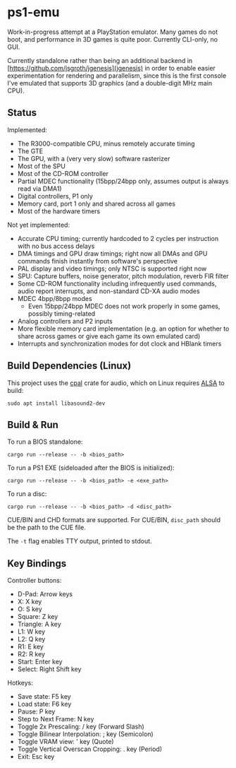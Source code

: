 # ps1-emu

Work-in-progress attempt at a PlayStation emulator. Many games do not boot, and performance in 3D games is quite poor. Currently CLI-only, no GUI.

Currently standalone rather than being an additional backend in [https://github.com/jsgroth/jgenesis](jgenesis) in order to enable easier experimentation for rendering and parallelism, since this is the first console I've emulated that supports 3D graphics (and a double-digit MHz main CPU).

## Status

Implemented:
* The R3000-compatible CPU, minus remotely accurate timing
* The GTE
* The GPU, with a (very very slow) software rasterizer
* Most of the SPU
* Most of the CD-ROM controller
* Partial MDEC functionality (15bpp/24bpp only, assumes output is always read via DMA1)
* Digital controllers, P1 only
* Memory card, port 1 only and shared across all games
* Most of the hardware timers

Not yet implemented:
* Accurate CPU timing; currently hardcoded to 2 cycles per instruction with no bus access delays
* DMA timings and GPU draw timings; right now all DMAs and GPU commands finish instantly from software's perspective
* PAL display and video timings; only NTSC is supported right now
* SPU: Capture buffers, noise generator, pitch modulation, reverb FIR filter
* Some CD-ROM functionality including infrequently used commands, audio report interrupts, and non-standard CD-XA audio modes
* MDEC 4bpp/8bpp modes
  * Even 15bpp/24bpp MDEC does not work properly in some games, possibly timing-related
* Analog controllers and P2 inputs
* More flexible memory card implementation (e.g. an option for whether to share across games or give each game its own emulated card)
* Interrupts and synchronization modes for dot clock and HBlank timers

## Build Dependencies (Linux)

This project uses the [cpal](https://crates.io/crates/cpal) crate for audio, which on Linux requires [ALSA](https://www.alsa-project.org/wiki/Main_Page) to build:

```
sudo apt install libasound2-dev
```

## Build & Run

To run a BIOS standalone:

```
cargo run --release -- -b <bios_path>
```

To run a PS1 EXE (sideloaded after the BIOS is initialized):
```
cargo run --release -- -b <bios_path> -e <exe_path>
```

To run a disc:
```
cargo run --release -- -b <bios_path> -d <disc_path>
```

CUE/BIN and CHD formats are supported. For CUE/BIN, `disc_path` should be the path to the CUE file.

The `-t` flag enables TTY output, printed to stdout.

## Key Bindings

Controller buttons:
* D-Pad: Arrow keys
* X: X key
* O: S key
* Square: Z key
* Triangle: A key
* L1: W key
* L2: Q key
* R1: E key
* R2: R key
* Start: Enter key
* Select: Right Shift key

Hotkeys:
* Save state: F5 key
* Load state: F6 key
* Pause: P key
* Step to Next Frame: N key
* Toggle 2x Prescaling: / key (Forward Slash)
* Toggle Bilinear Interpolation: ; key (Semicolon)
* Toggle VRAM view: ' key (Quote)
* Toggle Vertical Overscan Cropping: . key (Period)
* Exit: Esc key
